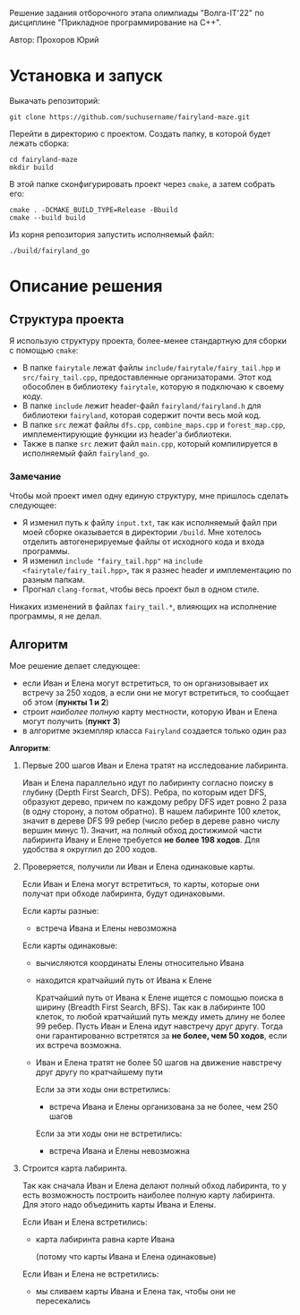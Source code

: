 Решение задания отборочного этапа олимпиады "Волга-IT'22" по дисциплине "Прикладное программирование на C++".

Автор: Прохоров Юрий

# Установка и запуск

Выкачать репозиторий:
```
git clone https://github.com/suchusername/fairyland-maze.git
```
Перейти в директорию с проектом. Создать папку, в которой будет лежать сборка:
```
cd fairyland-maze
mkdir build
```
В этой папке сконфигурировать проект через `cmake`, а затем собрать его:
```
cmake . -DCMAKE_BUILD_TYPE=Release -Bbuild
cmake --build build
```
Из корня репозитория запустить исполняемый файл:
```
./build/fairyland_go
```

# Описание решения

## Структура проекта

Я использую структуру проекта, более-менее стандартную для сборки с помощью `cmake`:
- В папке `fairytale` лежат файлы `include/fairytale/fairy_tail.hpp` и `src/fairy_tail.cpp`, предоставленные организаторами. Этот код обособлен в библиотеку `fairytale`, которую я подключаю к своему коду.
- В папке `include` лежит header-файл `fairyland/fairyland.h` для библиотеки `fairyland`, которая содержит почти весь мой код.
- В папке `src` лежат файлы `dfs.cpp`, `combine_maps.cpp` и `forest_map.cpp`, имплементирующие функции из header'а библиотеки.
- Также в папке `src` лежит файл `main.cpp`, который компилируется в исполняемый файл `fairyland_go`.

### Замечание

Чтобы мой проект имел одну единую структуру, мне пришлось сделать следующее:
- Я изменил путь к файлу `input.txt`, так как исполняемый файл при моей сборке оказывается в директории `/build`. Мне хотелось отделить автогенерируемые файлы от исходного кода и входа программы.
- Я изменил `include "fairy_tail.hpp"` на `include <fairytale/fairy_tail.hpp>`, так я разнес header и имплементацию по разным папкам.
- Прогнал `clang-format`, чтобы весь проект был в одном стиле.

Никаких изменений в файлах `fairy_tail.*`, влияющих на исполнение программы, я не делал.

## Алгоритм

Мое решение делает следующее:
- если Иван и Елена могут встретиться, то он организовывает их встречу за 250 ходов, а если они не могут встретиться, то сообщает об этом (**пункты 1 и 2**)
- строит _наиболее полную_ карту местности, которую Иван и Елена могут получить (**пункт 3**)
- в алгоритме экземпляр класса `Fairyland` создается только один раз

**Алгоритм**:
1. Первые 200 шагов Иван и Елена тратят на исследование лабиринта.

   Иван и Елена параллельно идут по лабиринту согласно поиску в глубину (Depth First Search, DFS). Ребра, по которым идет DFS, образуют дерево, причем по каждому ребру DFS идет ровно 2 раза (в одну сторону, а потом обратно). В нашем лабиринте 100 клеток, значит в дереве DFS 99 ребер (число ребер в дереве равно числу вершин минус 1). Значит, на полный обход достижимой части лабиринта Ивану и Елене требуется **не более 198 ходов**. Для удобства я округлил до 200 ходов. 

2. Проверяется, получили ли Иван и Елена одинаковые карты.

   Если Иван и Елена могут встретиться, то карты, которые они получат при обходе лабиринта, будут одинаковыми. 
  
   Если карты разные:
   - встреча Ивана и Елены невозможна
  
   Если карты одинаковые:
   - вычисляются координаты Елены относительно Ивана
   - находится кратчайший путь от Ивана к Елене
   
     Кратчайший путь от Ивана к Елене ищется с помощью поиска в ширину (Breadth First Search, BFS). Так как в лабиринте 100 клеток, то любой кратчайший путь между иметь длину не более 99 ребер. Пусть Иван и Елена идут навстречу друг другу. Тогда они гарантированно встретятся за **не более, чем 50 ходов**, если их встреча возможна.
     
   - Иван и Елена тратят не более 50 шагов на движение навстречу друг другу по кратчайшему пути
   
     Если за эти ходы они встретились:
     - встреча Ивана и Елены организована за не более, чем 250 шагов

     Если за эти ходы они не встретились:
     - встреча Ивана и Елены невозможна

3. Строится карта лабиринта.

   Так как сначала Иван и Елена делают полный обход лабиринта, то у есть возможность построить наиболее полную карту лабиринта. Для этого надо объединить карты Ивана и Елены.
   
   Если Иван и Елена встретились:
   - карта лабиринта равна карте Ивана

     (потому что карты Ивана и Елена одинаковые)
     
   Если Иван и Елена не встретились:
   - мы сливаем карты Ивана и Елена так, чтобы они не пересекались
  
